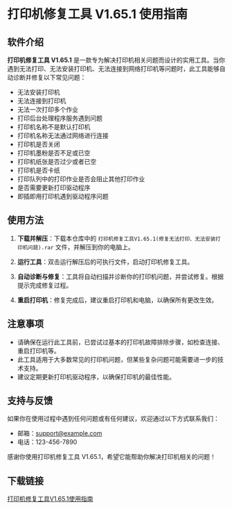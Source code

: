 # 打印机修复工具 V1.65.1 使用指南

## 软件介绍

**打印机修复工具 V1.65.1** 是一款专为解决打印机相关问题而设计的实用工具。当你遇到无法打印、无法安装打印机、无法连接到网络打印机等问题时，此工具能够自动诊断并修复以下常见问题：

- 无法安装打印机
- 无法连接到打印机
- 无法一次打印多个作业
- 打印后台处理程序服务遇到问题
- 打印机名称不是默认打印机
- 打印机名称无法通过网络进行连接
- 打印机是否关闭
- 打印机墨粉是否不足或已空
- 打印机纸张是否过少或者已空
- 打印机是否卡纸
- 打印队列中的打印作业是否会阻止其他打印作业
- 是否需要更新打印驱动程序
- 即插即用打印机遇到驱动程序问题

## 使用方法

1. **下载并解压**：下载本仓库中的 `打印机修复工具V1.65.1(修复无法打印、无法安装打印机问题).rar` 文件，并解压到你的电脑上。

2. **运行工具**：双击运行解压后的可执行文件，启动打印机修复工具。

3. **自动诊断与修复**：工具将自动扫描并诊断你的打印机问题，并尝试修复。根据提示完成修复过程。

4. **重启打印机**：修复完成后，建议重启打印机和电脑，以确保所有更改生效。

## 注意事项

- 请确保在运行此工具前，已尝试过基本的打印机故障排除步骤，如检查连接、重启打印机等。
- 此工具适用于大多数常见的打印机问题，但某些复杂问题可能需要进一步的技术支持。
- 建议定期更新打印机驱动程序，以确保打印机的最佳性能。

## 支持与反馈

如果你在使用过程中遇到任何问题或有任何建议，欢迎通过以下方式联系我们：

- 邮箱：support@example.com
- 电话：123-456-7890

感谢你使用打印机修复工具 V1.65.1，希望它能帮助你解决打印机相关的问题！

## 下载链接

[打印机修复工具V1.65.1使用指南](https://pan.quark.cn/s/9dc531be8f35)
